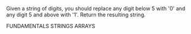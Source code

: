 Given a string of digits, you should replace any digit below 5 with '0' and any digit 5 and above with '1'. Return the resulting string.

FUNDAMENTALS STRINGS ARRAYS